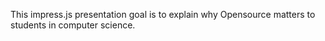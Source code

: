 This impress.js presentation goal is to explain why Opensource matters to students in computer science.
